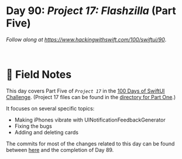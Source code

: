 # Day 90: _Project 17: Flashzilla_ (Part Five)

_Follow along at https://www.hackingwithswift.com/100/swiftui/90_.

<br/>


# 📒 Field Notes

This day covers Part Five of _`Project 17`_ in the [100 Days of SwiftUI Challenge](https://www.hackingwithswift.com/100/swiftui/90). (Project 17 files can be found in the [directory for Part One](../day-086/).)

It focuses on several specific topics:

- Making iPhones vibrate with UINotificationFeedbackGenerator
- Fixing the bugs
- Adding and deleting cards

The commits for most of the changes related to this day can be found between [here](https://github.com/CypherPoet/100-days-of-swiftui-and-combine/commit/2808a1bacdc6de1e1f105bd74ef24ce7468e9cb0) and the completion of Day 89.
